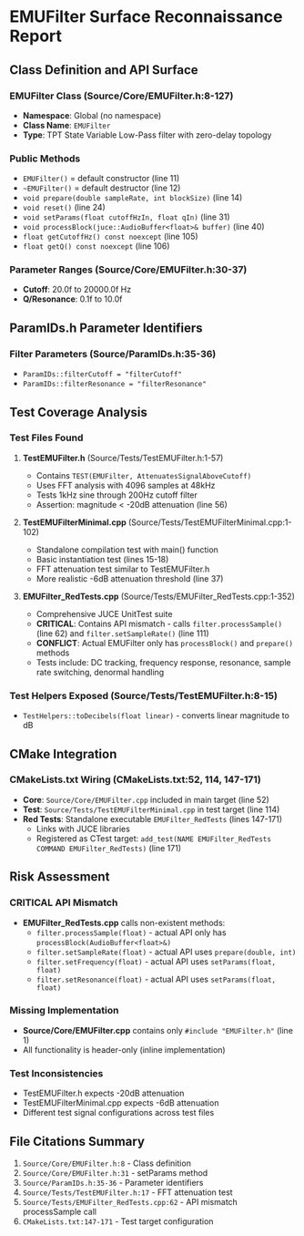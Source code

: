# EMUFilter Surface Reconnaissance Report

## Class Definition and API Surface

### EMUFilter Class (Source/Core/EMUFilter.h:8-127)
- **Namespace**: Global (no namespace)
- **Class Name**: `EMUFilter`
- **Type**: TPT State Variable Low-Pass filter with zero-delay topology

### Public Methods
- `EMUFilter()` = default constructor (line 11)
- `~EMUFilter()` = default destructor (line 12)
- `void prepare(double sampleRate, int blockSize)` (line 14)
- `void reset()` (line 24)
- `void setParams(float cutoffHzIn, float qIn)` (line 31)
- `void processBlock(juce::AudioBuffer<float>& buffer)` (line 40)
- `float getCutoffHz() const noexcept` (line 105)
- `float getQ() const noexcept` (line 106)

### Parameter Ranges (Source/Core/EMUFilter.h:30-37)
- **Cutoff**: 20.0f to 20000.0f Hz
- **Q/Resonance**: 0.1f to 10.0f

## ParamIDs.h Parameter Identifiers

### Filter Parameters (Source/ParamIDs.h:35-36)
- `ParamIDs::filterCutoff = "filterCutoff"`
- `ParamIDs::filterResonance = "filterResonance"`

## Test Coverage Analysis

### Test Files Found
1. **TestEMUFilter.h** (Source/Tests/TestEMUFilter.h:1-57)
   - Contains `TEST(EMUFilter, AttenuatesSignalAboveCutoff)` 
   - Uses FFT analysis with 4096 samples at 48kHz
   - Tests 1kHz sine through 200Hz cutoff filter
   - Assertion: magnitude < -20dB attenuation (line 56)

2. **TestEMUFilterMinimal.cpp** (Source/Tests/TestEMUFilterMinimal.cpp:1-102)
   - Standalone compilation test with main() function
   - Basic instantiation test (lines 15-18)
   - FFT attenuation test similar to TestEMUFilter.h
   - More realistic -6dB attenuation threshold (line 37)

3. **EMUFilter_RedTests.cpp** (Source/Tests/EMUFilter_RedTests.cpp:1-352)
   - Comprehensive JUCE UnitTest suite
   - **CRITICAL**: Contains API mismatch - calls `filter.processSample()` (line 62) and `filter.setSampleRate()` (line 111)
   - **CONFLICT**: Actual EMUFilter only has `processBlock()` and `prepare()` methods
   - Tests include: DC tracking, frequency response, resonance, sample rate switching, denormal handling

### Test Helpers Exposed (Source/Tests/TestEMUFilter.h:8-15)
- `TestHelpers::toDecibels(float linear)` - converts linear magnitude to dB

## CMake Integration

### CMakeLists.txt Wiring (CMakeLists.txt:52, 114, 147-171)
- **Core**: `Source/Core/EMUFilter.cpp` included in main target (line 52)
- **Test**: `Source/Tests/TestEMUFilterMinimal.cpp` in test target (line 114)
- **Red Tests**: Standalone executable `EMUFilter_RedTests` (lines 147-171)
  - Links with JUCE libraries
  - Registered as CTest target: `add_test(NAME EMUFilter_RedTests COMMAND EMUFilter_RedTests)` (line 171)

## Risk Assessment

### CRITICAL API Mismatch
- **EMUFilter_RedTests.cpp** calls non-existent methods:
  - `filter.processSample(float)` - actual API only has `processBlock(AudioBuffer<float>&)`
  - `filter.setSampleRate(float)` - actual API uses `prepare(double, int)`
  - `filter.setFrequency(float)` - actual API uses `setParams(float, float)`
  - `filter.setResonance(float)` - actual API uses `setParams(float, float)`

### Missing Implementation
- **Source/Core/EMUFilter.cpp** contains only `#include "EMUFilter.h"` (line 1)
- All functionality is header-only (inline implementation)

### Test Inconsistencies
- TestEMUFilter.h expects -20dB attenuation
- TestEMUFilterMinimal.cpp expects -6dB attenuation  
- Different test signal configurations across test files

## File Citations Summary
1. `Source/Core/EMUFilter.h:8` - Class definition
2. `Source/Core/EMUFilter.h:31` - setParams method
3. `Source/ParamIDs.h:35-36` - Parameter identifiers
4. `Source/Tests/TestEMUFilter.h:17` - FFT attenuation test
5. `Source/Tests/EMUFilter_RedTests.cpp:62` - API mismatch processSample call
6. `CMakeLists.txt:147-171` - Test target configuration